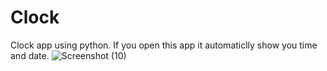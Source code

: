 # Clock
Clock app using python.
If you open this app it automaticlly show you time and date.
![Screenshot (10)](https://github.com/Harshit2012/Clock/assets/105143145/227cf27b-72c1-42b9-b18f-0b2d0d623adf)
